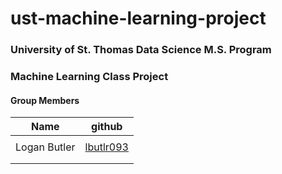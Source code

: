 # ust-machine-learning-project

### University of St. Thomas Data Science M.S. Program

### Machine Learning Class Project

#### Group Members
| Name | github |
| ---- | ------ |
|      |        |
| Logan Butler | [lbutlr093](https://github.com/lbutlr093) |
|      |        |
|      |        |
